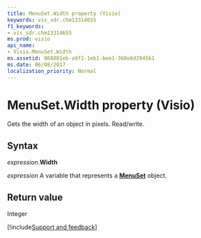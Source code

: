 ```yaml
---
title: MenuSet.Width property (Visio)
keywords: vis_sdr.chm13314655
f1_keywords:
- vis_sdr.chm13314655
ms.prod: visio
api_name:
- Visio.MenuSet.Width
ms.assetid: 868881eb-a9f2-1eb1-bee1-368e8d294561
ms.date: 06/08/2017
localization_priority: Normal
---
```



# MenuSet.Width property (Visio)

Gets the width of an object in pixels. Read/write.


## Syntax

_expression_.**Width**

_expression_ A variable that represents a **[MenuSet](Visio.MenuSet.md)** object.


## Return value

Integer

[!include[Support and feedback](~/includes/feedback-boilerplate.md)]